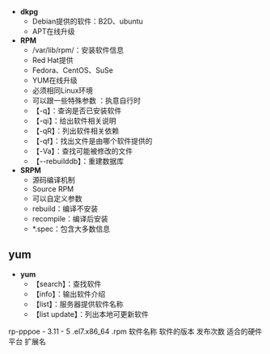- **dkpg**
	- Debian提供的软件：B2D、ubuntu
	- APT在线升级
- **RPM**
	- /var/lib/rpm/：安装软件信息
	- Red Hat提供
	- Fedora、CentOS、SuSe
	- YUM在线升级
	- 必须相同Linux环境
	- 可以跟一些特殊参数 ：执意自行时
	- 【-q】：查询是否已安装软件
	- 【-qi】：给出软件相关说明
	- 【-qR】：列出软件相关依赖
	- 【-qf】：找出文件是由哪个软件提供的
	- 【-Va】：查找可能被修改的文件
	- 【--rebuilddb】：重建数据库
- **SRPM**
	- 源码编译机制
	- Source RPM
	- 可以自定义参数
	- rebuild：编译不安装
	- recompile：编译后安装
	- *.spec：包含大多数信息

## yum
- **yum**
	- 【search】：查找软件
	- 【info】：输出软件介绍
	- 【list】：服务器提供软件名称
	- 【list update】：列出本地可更新软件



rp-pppoe -        3.11   -            5            .el7.x86_64        .rpm
软件名称      软件的版本  发布次数    适合的硬件平台  扩展名
<!--stackedit_data:
eyJoaXN0b3J5IjpbLTIxOTA1NTE4NSwyMTMwNjU2NDE0LDIzMz
Q1OTQxOCwzOTk2NzA3MTEsLTEyNjYyMzkyNyw3NDY2ODE3MDUs
LTQ2NzAwODI5OSwyMDAxMDkxMzEwLC0yMDg4NzQ2NjEyXX0=
-->